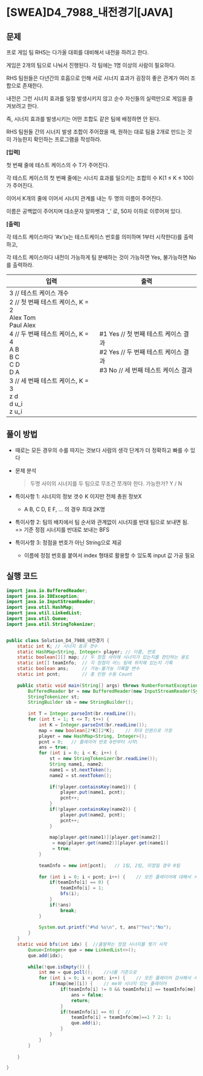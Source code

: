 # [SWEA]D4_7988_내전경기[JAVA]

## 문제

프로 게임 팀 RHS는 다가올 대회를 대비해서 내전을 하려고 한다.

게임은 2개의 팀으로 나눠서 진행된다. 각 팀에는 1명 이상의 사람이 필요하다.

RHS 팀원들은 다년간의 호흡으로 인해 서로 시너지 효과가 굉장히 좋은 관계가 여러 조합으로 존재한다.

내전은 그런 시너지 효과를 일절 발생시키지 않고 순수 자신들의 실력만으로 게임을 즐겨보려고 한다.

즉, 시너지 효과를 발생시키는 어떤 조합도 같은 팀에 배정하면 안 된다.

RHS 팀원들 간의 시너지 발생 조합이 주어졌을 때, 원하는 대로 팀을 2개로 만드는 것이 가능한지 확인하는 프로그램을 작성하라.


**[입력]**

첫 번째 줄에 테스트 케이스의 수 T가 주어진다.

각 테스트 케이스의 첫 번째 줄에는 시너지 효과를 일으키는 조합의 수 K(1 ≤ K ≤ 100)가 주어진다.

이어서 K개의 줄에 이어서 시너지 관계를 내는 두 명의 이름이 주어진다.

이름은 공백없이 주어지며 대소문자 알파벳과 ‘_’ 로, 50자 이하로 이루어져 있다.


**[출력]**

각 테스트 케이스마다 ‘#x’(x는 테스트케이스 번호를 의미하며 1부터 시작한다)를 출력하고,

각 테스트 케이스마다 내전이 가능하게 팀 분배하는 것이 가능하면 Yes, 불가능하면 No를 출력하라. 

| 입력                                                         | 출력                                                         |
| ------------------------------------------------------------ | ------------------------------------------------------------ |
| 3 // 테스트 케이스 개수<br/>2 // 첫 번째 테스트 케이스, K = 2<br/>Alex Tom<br/>Paul Alex<br/>4 // 두 번째 테스트 케이스, K = 4<br/>A B<br/>B C<br/>C D<br/>D A<br/>3 // 세 번째 테스트 케이스, K = 3<br/>z d<br/>d u_i<br/>z u_i | \#1 Yes // 첫 번째 테스트 케이스 결과<br/>\#2 Yes // 두 번째 테스트 케이스 결과<br/>\#3 No // 세 번째 테스트 케이스 결과 |


## 풀이 방법

- 때로는 모든 경우의 수를 따지는 것보다 사람의 생각 단계가 더 정확하고 빠를 수 있다


 * 문제 분석

   > 두명 사이의 시너지를  두 팀으로 무조건 쪼개야 한다. 가능한가? Y / N

 * 특이사항 1: 시너지의 정보 갯수 K 이지만 전체 총원 정보X

    * A B, C D, E F, ... 의 경우 최대 2K명

 * 특이사항 2: 팀의 배치에서 팀 순서와 관계없이 시너지를 반대 팀으로 보내면 됨.
   => 기준 정점 시너지를 반대로 보내는 BFS

 * 특이사항 3: 정점을 번호가 아닌 String으로 제공

    * 이름에 정점 번호를 붙여서 index 형태로 활용할 수 있도록 input 값 가공 필요

## 실행 코드

```java
import java.io.BufferedReader;
import java.io.IOException;
import java.io.InputStreamReader;
import java.util.HashMap;
import java.util.LinkedList;
import java.util.Queue;
import java.util.StringTokenizer;


public class Solution_D4_7988_내전경기 {
	static int K; // 시너지 효과 갯수
	static HashMap<String, Integer> player; // 이름, 번호
	static boolean[][] map;	// 두 정점 사이에 시너지가 있는지를 판단하는 용도
	static int[] teamInfo;	// 각 정점이 어느 팀에 위치해 있는지 기록
	static boolean ans; 	// 가능-불가능 기록할 변수
	static int pcnt;		// 총 인원 수동 Count
	
	public static void main(String[] args) throws NumberFormatException, IOException {
		BufferedReader br = new BufferedReader(new InputStreamReader(System.in));
		StringTokenizer st;
		StringBuilder sb = new StringBuilder();
		
		int T = Integer.parseInt(br.readLine());
		for (int t = 1; t <= T; t++) {
			int K = Integer.parseInt(br.readLine());
			map = new boolean[2*K][2*K];	// 최대 인원으로 가정
			player = new HashMap<String, Integer>();
			pcnt = 0;	// 플레이어 번호 0번부터 시작\
			ans = true;
			for (int i = 0; i < K; i++) {
				st = new StringTokenizer(br.readLine());
				String name1, name2;
				name1 = st.nextToken();
				name2 = st.nextToken();
				
				if(!player.containsKey(name1)) {
					player.put(name1, pcnt);
					pcnt++;
				}
				if(!player.containsKey(name2)) {
					player.put(name2, pcnt);
					pcnt++;
				}
				
				map[player.get(name1)][player.get(name2)]
				 = map[player.get(name2)][player.get(name1)]
				 = true;
			}
			
			teamInfo = new int[pcnt];	// 1팀, 2팀, 미정일 경우 0팀
			
			for (int i = 0; i < pcnt; i++) {	// 모든 플레이어에 대해서 시너지가 상대편으로 갔는지 확인
				if(teamInfo[i] == 0) {
					teamInfo[i] = 1;
					bfs(i);
				}
				if(!ans)
					break;
			}
			
			System.out.printf("#%d %s\n", t, ans?"Yes":"No");
		}
	}
	static void bfs(int idx) {	//출발하는 정점 시너지를 찢기 시작
		Queue<Integer> que = new LinkedList<>();
		que.add(idx);
		
		while(!que.isEmpty()) {
			int me = que.poll();	//나를 기준으로
			for (int i = 0; i < pcnt; i++) {	// 모든 플레이어 검사해서 시너지 있는 경우 반대 팀으로
				if(map[me][i]) {	// me와 시너지 있는 플레이어
					if(teamInfo[i] != 0 && teamInfo[i] == teamInfo[me]) { // 이미 팀이 결정된 시너지 플레이어가 나와 같은 팀 
						ans = false;
						return;
					}
					if(teamInfo[i] == 0) {	//
						teamInfo[i] = teamInfo[me]==1 ? 2: 1;
						que.add(i);
					}
				}
			}
		}
		
	}

}

```

